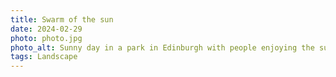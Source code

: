 ```yaml
---
title: Swarm of the sun
date: 2024-02-29
photo: photo.jpg
photo_alt: Sunny day in a park in Edinburgh with people enjoying the sun either by walking or laying on the grass
tags: Landscape
---
```

